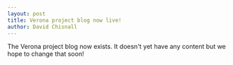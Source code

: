 ```yaml
---
layout: post
title: Verona project blog now live!
author: David Chisnall
---
```


The Verona project blog now exists.
It doesn't yet have any content but we hope to change that soon!
